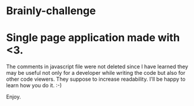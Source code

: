 # Brainly-challenge

# Single page application made with <3.

The comments in javascript file were not deleted since I have learned they may be useful not only for a developer while writing the code but also for other code viewers. They suppose to increase readability. I'll be happy to learn how you do it. :-)

Enjoy.